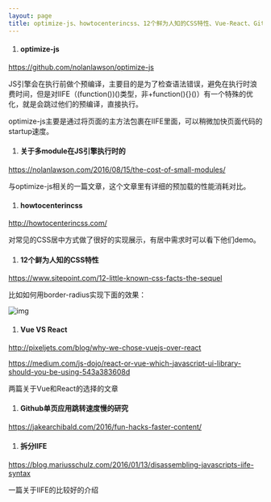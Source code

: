 ```yaml
---
layout: page
title: optimize-js、howtocenterincss、12个鲜为人知的CSS特性、Vue-React、Github单页应用跳转速度慢的研究、拆分IIFE
---
```


1. #### optimize-js

  https://github.com/nolanlawson/optimize-js

  JS引擎会在执行前做个预编译，主要目的是为了检查语法错误，避免在执行时浪费时间，但是对IIFE（(function())()类型，非+function(){}()）有一个特殊的优化，就是会跳过他们的预编译，直接执行。

  optimize-js主要是通过将页面的主方法包裹在IIFE里面，可以稍微加快页面代码的startup速度。

1. #### 关于多module在JS引擎执行时的

  https://nolanlawson.com/2016/08/15/the-cost-of-small-modules/

  与optimize-js相关的一篇文章，这个文章里有详细的预加载的性能消耗对比。

1. #### howtocenterincss

  http://howtocenterincss.com/

  对常见的CSS居中方式做了很好的实现展示，有居中需求时可以看下他们demo。

1. #### 12个鲜为人知的CSS特性

  https://www.sitepoint.com/12-little-known-css-facts-the-sequel

  比如如何用border-radius实现下面的效果：

  ![img](https://img.alicdn.com/tfs/TB12.6UPXXXXXanapXXXXXXXXXX-270-62.png)

1. #### Vue VS React

  http://pixeljets.com/blog/why-we-chose-vuejs-over-react

  https://medium.com/js-dojo/react-or-vue-which-javascript-ui-library-should-you-be-using-543a383608d

  两篇关于Vue和React的选择的文章

1. #### Github单页应用跳转速度慢的研究

  https://jakearchibald.com/2016/fun-hacks-faster-content/

1. #### 拆分IIFE

  https://blog.mariusschulz.com/2016/01/13/disassembling-javascripts-iife-syntax

  一篇关于IIFE的比较好的介绍
